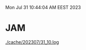 Mon Jul 31 10:44:04 AM EEST 2023
# JAM
<a href='./cache/202307/31_10.log'>./cache/202307/31_10.log</a>
